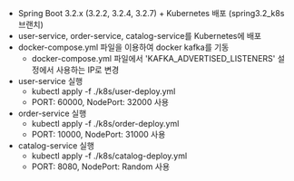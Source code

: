 * Spring Boot 3.2.x (3.2.2, 3.2.4, 3.2.7) + Kubernetes 배포 (spring3.2_k8s 브랜치)
* user-service, order-service, catalog-service를 Kubernetes에 배포
* docker-compose.yml 파일을 이용하여 docker kafka를 기동
  * docker-compose.yml 파일에서 'KAFKA_ADVERTISED_LISTENERS' 설정에서 사용하는 IP로 변경
* user-service 실행
  * kubectl apply -f ./k8s/user-deploy.yml
  * PORT: 60000, NodePort: 32000 사용
* order-service 실행
  * kubectl apply -f ./k8s/order-deploy.yml
  * PORT: 10000, NodePort: 31000 사용
* catalog-service 실행
  * kubectl apply -f ./k8s/catalog-deploy.yml
  * PORT: 8080, NodePort: Random 사용
